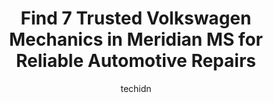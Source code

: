---
layout: ampstory
image: https://images.unsplash.com/photo-1526521403896-a658d847f6fa?ixlib=rb-4.0.3&ixid=MnwxMjA3fDB8MHxwaG90by1wYWdlfHx8fGVufDB8fHx8&auto=format&fit=crop&w=640&h=853&q=80
author: techidn
featured: false
description: Looking for reliable and skilled Volkswagen Mechanic in Meridian MS, USA? Your search ends here with the 7 best Volkswagen Mechanic in town. With their expertise and commitment to delivering
title: Find 7 Trusted Volkswagen Mechanics in Meridian MS for Reliable Automotive Repairs
cover:
   title: Find 7 Trusted Volkswagen Mechanics in Meridian MS for Reliable Automotive Repairs
   subtitle: Rickpate
   background: https://images.unsplash.com/photo-1526521403896-a658d847f6fa?ixlib=rb-4.0.3&ixid=MnwxMjA3fDB8MHxwaG90by1wYWdlfHx8fGVufDB8fHx8&auto=format&fit=crop&w=640&h=853&q=80

pages: 
 - layout: thirds
   top: <h1>#1 Firestone Complete Auto Care</h1>
   bottom: "<p>Mark, Jamie & Chad done a great job repairing my car. They were very courteous and professional and I like the fact that they communicate to the customers to whats the p</p>"
   background: https://www.knot35.com/toplist/wp-content/uploads/2023/06/best-volkswagen-mechanic-1-in-meridian-ms-1685840688.jpeg
   backgroundblur: true
 - layout: thirds
   top: <h1>#2 Charlie Beddingfields Perfection Collision Center</h1>
   bottom: "<p>4712 24th Pl, Meridian, MS 39305, United States</p>"
   background: https://www.knot35.com/toplist/wp-content/uploads/2023/06/best-volkswagen-mechanic-2-in-meridian-ms-1685840689.jpeg
   cta:
      link: https://www.knot35.com/toplist/find-7-trusted-volkswagen-mechanics-in-meridian-ms-for-reliable-automotive-repairs/
      text: Find 7 Trusted Volkswagen Mechanics in Meridian MS for Reliable Automotive Repairs
 - layout: thirds
   top: <h1>#3 Advanced Auto Glass by Joey</h1>
   bottom: "<p>2704 8th St, Meridian, MS 39301, United States</p>"
   background: https://www.knot35.com/toplist/wp-content/uploads/2023/06/best-volkswagen-mechanic-3-in-meridian-ms-1685840689.jpeg
   cta:
      link: https://www.knot35.com/toplist/find-7-trusted-volkswagen-mechanics-in-meridian-ms-for-reliable-automotive-repairs/
      text: Find 7 Trusted Volkswagen Mechanics in Meridian MS for Reliable Automotive Repairs
 - layout: thirds
   top: <h1>#4 Bonita Auto Sales</h1>
   bottom: "<p>1719 MS-39, Meridian, MS 39301, United States</p>"
   background: https://images.unsplash.com/photo-1488554378835-f7acf46e6c98?ixlib=rb-4.0.3&ixid=MnwxMjA3fDB8MHxwaG90by1wYWdlfHx8fGVufDB8fHx8&auto=format&fit=crop&w=640&h=853&q=80
   cta:
      link: https://www.knot35.com/toplist/find-7-trusted-volkswagen-mechanics-in-meridian-ms-for-reliable-automotive-repairs/
      text: Find 7 Trusted Volkswagen Mechanics in Meridian MS for Reliable Automotive Repairs
 - layout: thirds
   top: <h1>#5 Knights Tire Towing & Auto Service</h1>
   bottom: "<p>131 MS-19, Meridian, MS 39307, United States</p>"
   background: https://images.unsplash.com/photo-1553949345-eb786bb3f7ba?ixlib=rb-4.0.3&ixid=MnwxMjA3fDB8MHxwaG90by1wYWdlfHx8fGVufDB8fHx8&auto=format&fit=crop&w=640&h=853&q=80
   cta:
      link: https://www.knot35.com/toplist/find-7-trusted-volkswagen-mechanics-in-meridian-ms-for-reliable-automotive-repairs/
      text: Find 7 Trusted Volkswagen Mechanics in Meridian MS for Reliable Automotive Repairs
 - layout: thirds
   top: <h1>#6 Import Tech Service & Repair</h1>
   bottom: "<p>1013 Front St, Meridian, MS 39301, United States</p>"
   background: https://images.unsplash.com/photo-1522441815192-d9f04eb0615c?ixlib=rb-4.0.3&ixid=MnwxMjA3fDB8MHxwaG90by1wYWdlfHx8fGVufDB8fHx8&auto=format&fit=crop&w=640&h=853&q=80
   cta:
      link: https://www.knot35.com/toplist/find-7-trusted-volkswagen-mechanics-in-meridian-ms-for-reliable-automotive-repairs/
      text: Find 7 Trusted Volkswagen Mechanics in Meridian MS for Reliable Automotive Repairs
 - layout: thirds
   top: <h1>#7 Pee Wees Mufflers, Brakes & Welding</h1>
   bottom: "<p>1481 Mississippi 19S, Meridian, MS 39301, United States</p>"
   background: https://images.unsplash.com/photo-1533998839656-76f5e4b2bccb?ixlib=rb-4.0.3&ixid=MnwxMjA3fDB8MHxwaG90by1wYWdlfHx8fGVufDB8fHx8&auto=format&fit=crop&w=640&h=853&q=80
   cta:
      link: https://www.knot35.com/toplist/find-7-trusted-volkswagen-mechanics-in-meridian-ms-for-reliable-automotive-repairs/
      text: Find 7 Trusted Volkswagen Mechanics in Meridian MS for Reliable Automotive Repairs
 - layout: thirds
   middle: Continue reading...
   background: https://images.unsplash.com/photo-1597773150796-e5c14ebecbf5?ixlib=rb-4.0.3&ixid=MnwxMjA3fDB8MHxwaG90by1wYWdlfHx8fGVufDB8fHx8&auto=format&fit=crop&w=640&h=853&q=80
   cta:
      link: https://www.knot35.com/toplist/find-7-trusted-volkswagen-mechanics-in-meridian-ms-for-reliable-automotive-repairs/
      text: Find 7 Trusted Volkswagen Mechanics in Meridian MS for Reliable Automotive Repairs
      
---